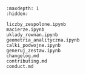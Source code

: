 ```{include} ../README.md
```

```{toctree}
:maxdepth: 1
:hidden:

liczby_zespolone.ipynb
macierze.ipynb
uklady_rownan.ipynb
geometria_analityczna.ipynb
calki_podwojne.ipynb
generuj_zestaw.ipynb
changelog.md
contributing.md
conduct.md
```
